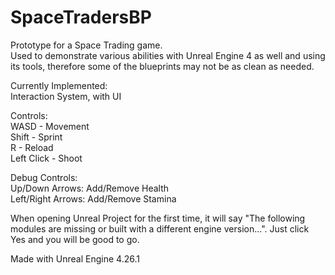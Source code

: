 # SpaceTradersBP
Prototype for a Space Trading game.  
Used to demonstrate various abilities with Unreal Engine 4 as well and using its tools, therefore some of the blueprints may not be as clean as needed.  
  
  Currently Implemented:  
    Interaction System, with UI  
      
        
Controls:  
WASD - Movement  
Shift - Sprint  
R - Reload  
Left Click - Shoot  
  
Debug Controls:  
Up/Down Arrows: Add/Remove Health  
Left/Right Arrows: Add/Remove Stamina  
      
When opening Unreal Project for the first time, it will say "The following modules are missing or built with a different engine version...". Just click Yes and you will be good to go.  
  
Made with Unreal Engine 4.26.1
